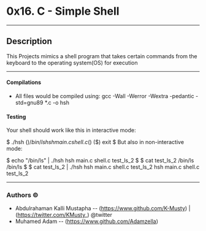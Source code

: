 # 0x16. C - Simple Shell

------------------------
## Description

This Projects mimics a shell program that takes certain commands from the keyboard to the operating system(OS) for execution

------------------------
#### Compilations

- All files would be compiled using: gcc -Wall -Werror -Wextra -pedantic -std=gnu89 *.c -o hsh

#### Testing
Your shell should work like this in interactive mode:

$ ./hsh
($) /bin/ls
hsh main.c shell.c
($)
($) exit
$
But also in non-interactive mode:

$ echo "/bin/ls" | ./hsh
hsh main.c shell.c test_ls_2
$
$ cat test_ls_2
/bin/ls
/bin/ls
$
$ cat test_ls_2 | ./hsh
hsh main.c shell.c test_ls_2
hsh main.c shell.c test_ls_2

-----------------------
### Authors &copy;

- Abdulrahaman Kalli Mustapha -- (https://www.github.com/K-Musty) | (https://twitter.com/KMusty_) @twitter
- Muhamed Adam -- (https://www.github.com/Adamzella) 
